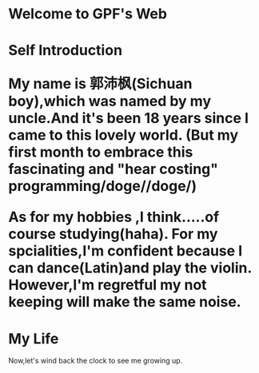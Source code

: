  


<h1> Welcome to GPF's Web
 



<h1> Self Introduction

<p>My name is 郭沛枫(Sichuan boy),which was named by my uncle.And it's been 18 years since I came to this lovely world.
(But my first month to embrace this fascinating and "hear costing" programming/doge//doge/)

<p>As for my hobbies ,I think.....of course studying(haha). For my spcialities,I'm confident because I can dance(Latin)and play the violin.
 However,I'm regretful my not keeping will make the same noise.
 
 
 
 
<h1> My Life </h1>
<p>Now,let's wind back the clock to see me growing up.
